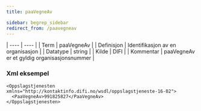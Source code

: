 ```yaml
---
title: paaVegneAv

sidebar: begrep_sidebar
redirect_from: /paavegneav
---
```


| ---- | ---- |
| Term | paaVegneAv |
| Definisjon | Identifikasjon av en organisasjon |
| Datatype | string |
| Kilde | DIFI |
| Kommentar | paaVegneAv er et gyldig organisasjonsnummer | 

### Xml eksempel

```
<Oppslagstjenesten xmlns="http://kontaktinfo.difi.no/wsdl/oppslagstjeneste-16-02">
  <PaaVegneAv>991825827</PaaVegneAv>
</Oppslagstjenesten>
```


